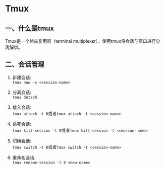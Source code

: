 # Tmux

## 一、什么是tmux
Tmux是一个终端复用器（terminal multiplexer），使用tmux将会话与窗口进行分离解绑。

## 二、会话管理

1. 新建会话:  
`tmux new -s <session-name>`

2. 分离会话:  
`tmux detach`

3. 接入会话:  
`tmux attach -t 0`或者`tmux attach -t <session-name>`

4. 杀死会话:  
`tmux kill-session -t 0`或者`tmux kill-session -t <session-name>`

5. 切换会话:  
`tmux switch -t 0`或者`tmux switch -t <session-name>`

6. 重命名会话:  
`tmux rename-session -t 0 <new-name>` 

